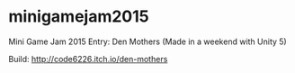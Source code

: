 # minigamejam2015
Mini Game Jam 2015 Entry: Den Mothers (Made in a weekend with Unity 5)

Build: http://code6226.itch.io/den-mothers
